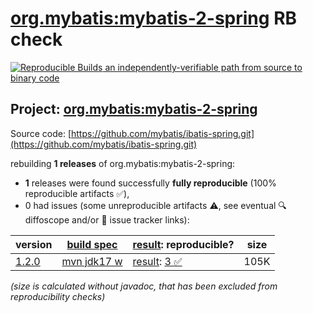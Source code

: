 [org.mybatis:mybatis-2-spring](https://central.sonatype.com/artifact/org.mybatis/mybatis-2-spring/versions) RB check
=======

[![Reproducible Builds](https://reproducible-builds.org/images/logos/rb.svg) an independently-verifiable path from source to binary code](https://reproducible-builds.org/)

## Project: [org.mybatis:mybatis-2-spring](https://central.sonatype.com/artifact/org.mybatis/mybatis-2-spring/versions)

Source code: [https://github.com/mybatis/ibatis-spring.git](https://github.com/mybatis/ibatis-spring.git)

rebuilding **1 releases** of org.mybatis:mybatis-2-spring:
- **1** releases were found successfully **fully reproducible** (100% reproducible artifacts :white_check_mark:),
- 0 had issues (some unreproducible artifacts :warning:, see eventual :mag: diffoscope and/or :memo: issue tracker links):

| version | [build spec](/BUILDSPEC.md) | [result](https://reproducible-builds.org/docs/jvm/): reproducible? | size |
| -- | --------- | ------ | -- |
| [1.2.0](https://central.sonatype.com/artifact/org.mybatis/mybatis-2-spring/1.2.0/pom) | [mvn jdk17 w](mybatis-2-spring-1.2.0.buildspec) | [result](mybatis-2-spring-1.2.0.buildinfo): [3 :white_check_mark: ](mybatis-2-spring-1.2.0.buildcompare) | 105K |

<i>(size is calculated without javadoc, that has been excluded from reproducibility checks)</i>
